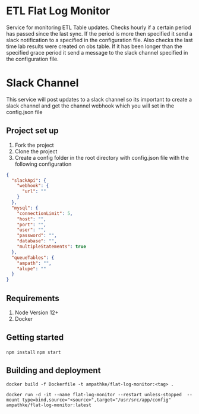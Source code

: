 # ETL Flat Log Monitor

Service for monitoring ETL Table updates.
Checks hourly if a certain period has passed since the last sync. If the period is more then specified it
send a slack notification to a specified in the configuration file.
Also checks the last time lab results were created on obs table. If it has been longer than
the specified grace period it send a message to the slack channel specified in the configuration file.

# Slack Channel
This service will post updates to a slack channel so its important to create a slack channel and get
the channel webhook which you will set in the config.json file


## Project set up
1. Fork the project
2. Clone the project
3. Create a config folder in the root directory with config.json file with the following configuration

```json
{
  "slackApi": {
    "webhook": {
      "url": ""
    }
  },
  "mysql": {
    "connectionLimit": 5,
    "host": "",
    "port": "",
    "user": "",
    "password": "",
    "database": "",
    "multipleStatements": true
  },
  "queueTables": {
    "ampath": "",
    "alupe": ""
  }
}
```

## Requirements
1. Node Version 12+
2. Docker

## Getting started
```npm install```
```npm start```


## Building and deployment
```docker build -f Dockerfile -t ampathke/flat-log-monitor:<tag> .```

```docker run -d -it --name flat-log-monitor --restart unless-stopped  --mount type=bind,source="<source>",target="/usr/src/app/config"  ampathke/flat-log-monitor:latest```


